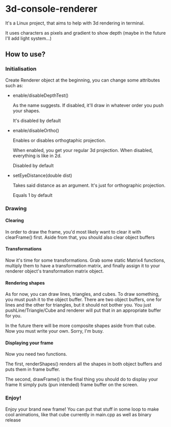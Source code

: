 # 3d-console-renderer

It's a Linux project, that aims to help with 3d rendering in terminal.

It uses characters as pixels and gradient to show depth (maybe in the future I'll add light system...)

## How to use?
### Initialisation
Create Renderer object at the beginning, you can change some attributes such as:
- enable/disableDepthTest()

  As the name suggests. If disabled, it'll draw in whatever order you push your shapes.
  
  It's disabled by default
 
- enable/disableOrtho()

  Enables or disables orthogtaphic projection.
  
  When enabled, you get your regular 3d projection. When disabled, everything is like in 2d.
  
  Disabled by default
  
- setEyeDistance(double dist)
 
  Takes said distance as an argument. It's just for orthographic projection.
  
  Equals 1 by default
  
### Drawing 
#### Clearing
In order to draw the frame, you'd most likely want to clear it with clearFrame() first.
Aside from that, you should also clear object buffers

#### Transformations
Now it's time for some transformations.
Grab some static Matrix4 functions, 
multiply them to have a transformation matrix,
and finally assign it to your renderer object's transformation matrix object.

#### Rendering shapes
As for now, you can draw lines, triangles, and cubes.
To draw something, you must push it to the object buffer.
There are two object buffers, one for lines and the other for triangles, but it should not bother you.
You just pushLine/Triangle/Cube and renderer will put that in an appropriate buffer for you.

In the future there will be more composite shapes aside from that cube.
Now you must write your own. Sorry, I'm busy.

#### Displaying your frame
Now you need two functions. 

The first, renderShapes() renders all the shapes in both object buffers
and puts them in frame buffer.

The second, drawFrame() is the final thing you should do to display your frame 
It simply puts (pun intended) frame buffer on the screen.

### Enjoy!
Enjoy your brand new frame!
You can put that stuff in some loop to make cool animations,
like that cube currently in main.cpp as well as binary release 
